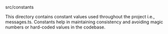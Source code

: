 src/constants

This directory contains constant values used throughout the project i.e., messages.ts. Constants help in maintaining consistency and avoiding magic numbers or hard-coded values in the codebase.
